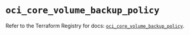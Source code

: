 # `oci_core_volume_backup_policy`

Refer to the Terraform Registry for docs: [`oci_core_volume_backup_policy`](https://registry.terraform.io/providers/oracle/oci/7.19.0/docs/resources/core_volume_backup_policy).
